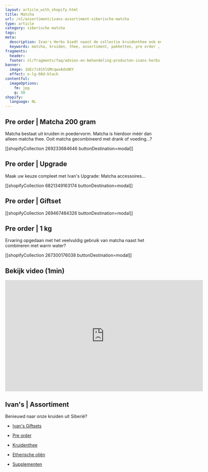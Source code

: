 ```yaml
---
layout: article_with_shopify.html
title: Matcha
url: /nl/assortiment/ivans-assortiment-siberische-matcha
type: article
category: siberische matcha
tags:
meta:
  description: Ivan's Herbs biedt naast de collectie kruidenthee ook een assortiment aan Siberische matcha aan. Matcha is meer dan alleen thee. Ooit matcha gecombineerd met drank of voeding...?
  keywords: matcha, kruiden, thee, assortiment, pakketten, pre order , drank, voeding, collectie, kruidenthee, water, 1 kg
fragments:
  header:
  footer: nl/fragments/faq/advies-en-behandeling-producten-ivans-herbs
banner:
  image: 1UEc7i81hlGMcqwxAds8KY
  effect: o-lg-60d-black
contentful:
  imageOptions:
    fm: jpg
    q: 50
shopify:
  language: NL
---
```

## Pre order | Matcha 200 gram

Matcha bestaat uit kruiden in poedervorm. Matcha is hierdoor méér dan alleen matcha thee. Ooit matcha gecombineerd met drank of voeding...?

[[shopifyCollection 269233684646 buttonDestination=modal]]

## Pre order | Upgrade

Maak uw keuze compleet met Ivan's Upgrade: Matcha accessoires...

[[shopifyCollection 6821349163174 buttonDestination=modal]]

## Pre order | Giftset

[[shopifyCollection 269467484326 buttonDestination=modal]]

## Pre order | 1 kg

Ervaring opgedaan met het veelvuldig gebruik van matcha naast het combineren met warm water?

[[shopifyCollection 267300176038 buttonDestination=modal]]

## Bekijk video (1min)

<iframe id="ytplayer" type="text/html" width="640" height="360" src="https://www.youtube.com/embed/ZfVLRgJHHCo?autoplay=1" frameborder="0"></iframe>

## Ivan's | Assortiment

Benieuwd naar onze kruiden uit Siberië?

* [Ivan's Giftsets](/nl/assortiment/ivans-giftsets)

* [Pre order](/nl/assortiment/pre-order)

* [Kruidenthee](/nl/assortiment/ivans-assortiment-siberische-kruidenthee)

* [Etherische oliën](/nl/assortiment/ivans-assortiment-etherische-olien)

* [Supplementen](/nl/assortiment/ivans-assortiment-supplementen)
